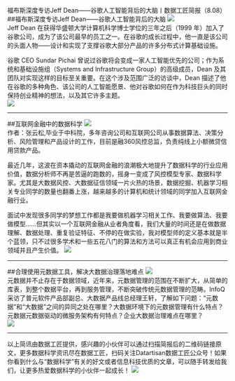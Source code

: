 福布斯深度专访Jeff Dean——谷歌人工智能背后的大脑丨数据工匠简报（8.08）  
##福布斯深度专访Jeff Dean——谷歌人工智能背后的大脑
![](http://static.datartisan.com/upload/attachment/2016/08/3KRqfjUc.jpeg)  
Jeff Dean 在获得华盛顿大学计算机科学博士学位的三年之后（1999 年）加入了谷歌公司，成为了该公司最早的员工之一。在谷歌的成长过程中，他一直是该公司的头面人物——设计和实现了支撑谷歌大部分产品的许多分布式计算基础设施。

谷歌 CEO Sundar Pichai 曾说过谷歌将会变成一家人工智能优先的公司；作为系统和基础设施组（Systems and Infrastructure Group）的高级成员，Dean 及其团队对实现这样的目标至关重要。在这个涉及范围广泛的访谈中，Dean 描述了他在谷歌的多种角色、该公司的人工智能愿景、他对谷歌如何在作为科技巨头的同时保持创业精神的想法，以及其它许多主题。  
![](http://static.datartisan.com/upload/attachment/2016/08/bfEr99YL.png)

***  

##互联网金融中的数据科学 
![](http://static.datartisan.com/upload/attachment/2016/08/BthE0VsT.png)  
作者：张云松,毕业于中科院，多年咨询公司和互联网公司从事数据算法、决策分析、风险管理和产品设计的工作，目前是融360风控总监，负责纯线上小额微贷信用贷款产品。

最近几年，这波在资本撬动的互联网金融的浪潮极大地提升了数据科学的行业应用价值，数据分析师不再是苦逼的跑数的，摇身一变成了风控模型专家、数据科学家。尤其是大数据风控、大数据征信领域一片火热的场景，数据挖掘、机器学习相关专业同学的数量也翻番上涨，越来越多的计算机和统计领域的同学加入互联网金融行业。

面试中发现很多同学的梦想工作都是我要做机器学习相关工作、我要做算法、我要做模型……但其实以一个互联网金融从业者角度看，我们大量的时间还是在做数据理解、数据处理、重复验证特征、不停的在做实验，我对模型师的定义基本就是半个蓝领，只不过很多学术和一些五花八门的算法和方法可以真正有机会应用到商业领域并且产生价值。
![](http://static.datartisan.com/upload/attachment/2016/08/lrvOv19h.png)  
***

##合理使用元数据工具，解决大数据治理落地难点 
![](http://static.datartisan.com/upload/attachment/2016/08/0vWSKcJI.png)    
元数据并不止存在于数据领域，近年来，元数据管理的范围在不断扩大，从简单的库表，到整个数据平台，再到服务管理，不断突破传统元数据管理的范畴。InfoQ采访了普元软件产品部副总、大数据产品线总经理王轩，了解如下问题：“元数据”和“大数据”之间的异同之处在哪里？大数据环境下的元数据管理有什么特点？元数据元数据驱动的微服务架构有何特点？企业大数据治理难点在哪里？  
![](http://static.datartisan.com/upload/attachment/2016/08/nUPoRqtI.png) 
*** 
以上简讯由数据工匠提供，感兴趣的小伙伴可以通过扫描简报后的二维码链接原文，更多数据科学资讯尽在数据工匠，扫码关注Datartisan数据工匠公众号！如果你看到什么与“数据科学”有关的好文或者信息科技优质的文章，可以随手转发给我们，让更多热爱数据科学的小伙伴一起成长！
![](http://static.datartisan.com/upload/attachment/2016/05/xKM5xlV4.png)
